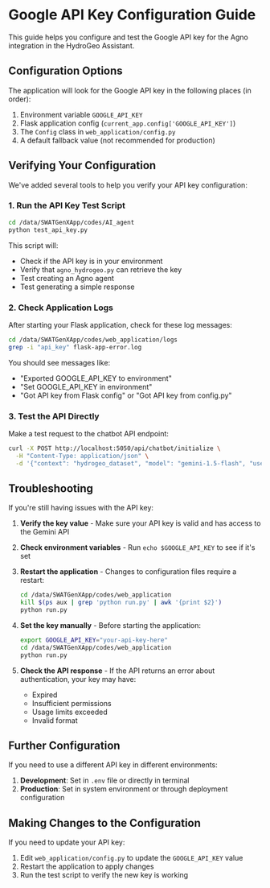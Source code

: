 # Google API Key Configuration Guide

This guide helps you configure and test the Google API key for the Agno integration in the HydroGeo Assistant.

## Configuration Options

The application will look for the Google API key in the following places (in order):

1. Environment variable `GOOGLE_API_KEY`
2. Flask application config (`current_app.config['GOOGLE_API_KEY']`)
3. The `Config` class in `web_application/config.py`
4. A default fallback value (not recommended for production)

## Verifying Your Configuration

We've added several tools to help you verify your API key configuration:

### 1. Run the API Key Test Script

```bash
cd /data/SWATGenXApp/codes/AI_agent
python test_api_key.py
```

This script will:
- Check if the API key is in your environment
- Verify that `agno_hydrogeo.py` can retrieve the key
- Test creating an Agno agent
- Test generating a simple response

### 2. Check Application Logs

After starting your Flask application, check for these log messages:

```bash
cd /data/SWATGenXApp/codes/web_application/logs
grep -i "api_key" flask-app-error.log
```

You should see messages like:
- "Exported GOOGLE_API_KEY to environment"
- "Set GOOGLE_API_KEY in environment"
- "Got API key from Flask config" or "Got API key from config.py"

### 3. Test the API Directly

Make a test request to the chatbot API endpoint:

```bash
curl -X POST http://localhost:5050/api/chatbot/initialize \
  -H "Content-Type: application/json" \
  -d '{"context": "hydrogeo_dataset", "model": "gemini-1.5-flash", "use_agno": true}'
```

## Troubleshooting

If you're still having issues with the API key:

1. **Verify the key value** - Make sure your API key is valid and has access to the Gemini API

2. **Check environment variables** - Run `echo $GOOGLE_API_KEY` to see if it's set

3. **Restart the application** - Changes to configuration files require a restart:
   ```bash
   cd /data/SWATGenXApp/codes/web_application
   kill $(ps aux | grep 'python run.py' | awk '{print $2}')
   python run.py
   ```

4. **Set the key manually** - Before starting the application:
   ```bash
   export GOOGLE_API_KEY="your-api-key-here"
   cd /data/SWATGenXApp/codes/web_application
   python run.py
   ```

5. **Check the API response** - If the API returns an error about authentication, your key may have:
   - Expired
   - Insufficient permissions
   - Usage limits exceeded
   - Invalid format

## Further Configuration

If you need to use a different API key in different environments:

1. **Development**: Set in `.env` file or directly in terminal
2. **Production**: Set in system environment or through deployment configuration

## Making Changes to the Configuration

If you need to update your API key:

1. Edit `web_application/config.py` to update the `GOOGLE_API_KEY` value
2. Restart the application to apply changes
3. Run the test script to verify the new key is working 